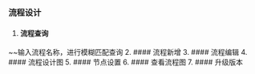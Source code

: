 ### 流程设计
1. #### 流程查询
~~输入流程名称，进行模糊匹配查询
2. #### 流程新增
3. #### 流程编辑
4. #### 流程设计图
5. #### 节点设置
6. #### 查看流程图
7. #### 升级版本